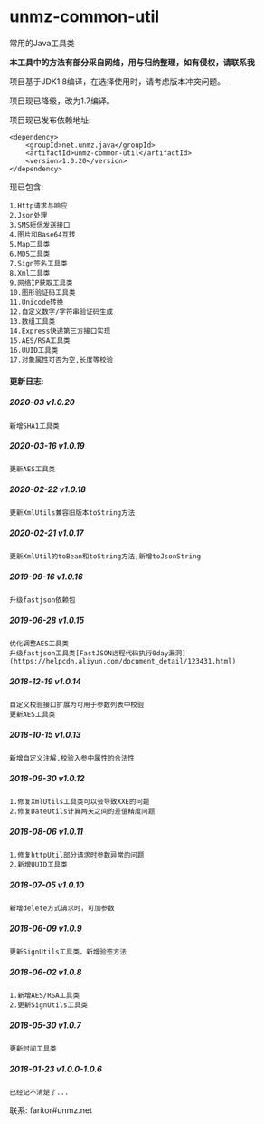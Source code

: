 # unmz-common-util
常用的Java工具类

**本工具中的方法有部分采自网络，用与归纳整理，如有侵权，请联系我**

~~项目基于JDK1.8编译，在选择使用时，请考虑版本冲突问题。~~


项目现已降级，改为1.7编译。

项目现已发布依赖地址:

    <dependency>
        <groupId>net.unmz.java</groupId>
        <artifactId>unmz-common-util</artifactId>
        <version>1.0.20</version>
    </dependency>

现已包含:

    1.Http请求与响应
    2.Json处理
    3.SMS短信发送接口
    4.图片和Base64互转
    5.Map工具类
    6.MD5工具类
    7.Sign签名工具类
    8.Xml工具类
    9.网络IP获取工具类
    10.图形验证码工具类
    11.Unicode转换
    12.自定义数字/字符串验证码生成
    13.数组工具类
    14.Express快递第三方接口实现
    15.AES/RSA工具类
    16.UUID工具类
    17.对象属性可否为空,长度等校验

#### 更新日志:

##### 2020-03 v1.0.20
    
    新增SHA1工具类

##### 2020-03-16 v1.0.19

    更新AES工具类

##### 2020-02-22 v1.0.18

    更新XmlUtils兼容旧版本toString方法

##### 2020-02-21 v1.0.17

    更新XmlUtil的toBean和toString方法,新增toJsonString

##### 2019-09-16 v1.0.16

    升级fastjson依赖包

##### 2019-06-28 v1.0.15

    优化调整AES工具类
    升级fastjson工具类[FastJSON远程代码执行0day漏洞](https://helpcdn.aliyun.com/document_detail/123431.html)


##### 2018-12-19 v1.0.14

    自定义校验接口扩展为可用于参数列表中校验
    更新AES工具类
    

##### 2018-10-15 v1.0.13

    新增自定义注解,校验入参中属性的合法性


##### 2018-09-30 v1.0.12

    1.修复XmlUtils工具类可以会导致XXE的问题
    2.修复DateUtils计算两天之间的差值精度问题

##### 2018-08-06 v1.0.11

    1.修复httpUtil部分请求时参数异常的问题
    2.新增UUID工具类


##### 2018-07-05 v1.0.10
    
    新增delete方式请求时，可加参数
        
##### 2018-06-09 v1.0.9
    
    更新SignUtils工具类，新增验签方法

##### 2018-06-02 v1.0.8

    1.新增AES/RSA工具类
    2.更新SignUtils工具类
    
##### 2018-05-30 v1.0.7
    
    更新时间工具类
    
##### 2018-01-23 v1.0.0-1.0.6

    已经记不清楚了...
    
    
联系:
faritor#unmz.net